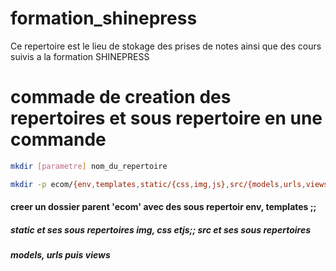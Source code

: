 # formation_shinepress
Ce repertoire est le lieu de stokage des prises de notes ainsi que des cours suivis a la formation SHINEPRESS

# commade de creation des repertoires et sous repertoire en une commande
```bash
mkdir [parametre] nom_du_repertoire
```

```bash
mkdir -p ecom/{env,templates,static/{css,img,js},src/{models,urls,views}} # pour 
```
####    creer un dossier parent 'ecom' avec des sous repertoir env, templates ;; 
#####   static et ses sous repertoires img, css etjs;; src et ses sous repertoires
#####    models, urls puis views

